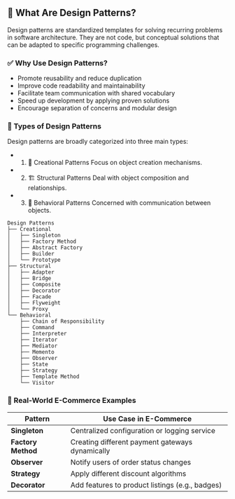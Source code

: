 ## 🧠 What Are Design Patterns?
Design patterns are standardized templates for solving recurring problems in software architecture. They are not code, but conceptual solutions that can be adapted to specific programming challenges.

### ✅ Why Use Design Patterns?
- Promote reusability and reduce duplication
- Improve code readability and maintainability
- Facilitate team communication with shared vocabulary
- Speed up development by applying proven solutions
- Encourage separation of concerns and modular design

### 🧩 Types of Design Patterns
Design patterns are broadly categorized into three main types:
- 1. 🎯 Creational Patterns
Focus on object creation mechanisms.
- 2. 🏗️ Structural Patterns
Deal with object composition and relationships.
- 3. 🔄 Behavioral Patterns
Concerned with communication between objects.

```TreeView
Design Patterns
├── Creational
│   ├── Singleton
│   ├── Factory Method
│   ├── Abstract Factory
│   ├── Builder
│   └── Prototype
├── Structural
│   ├── Adapter
│   ├── Bridge
│   ├── Composite
│   ├── Decorator
│   ├── Facade
│   ├── Flyweight
│   └── Proxy
└── Behavioral
    ├── Chain of Responsibility
    ├── Command
    ├── Interpreter
    ├── Iterator
    ├── Mediator
    ├── Memento
    ├── Observer
    ├── State
    ├── Strategy
    ├── Template Method
    └── Visitor
```

### 🛒 Real-World E-Commerce Examples
| **Pattern**         | **Use Case in E-Commerce**                                      |
|---------------------|------------------------------------------------------------------|
| **Singleton**       | Centralized configuration or logging service                    |
| **Factory Method**  | Creating different payment gateways dynamically                  |
| **Observer**        | Notify users of order status changes                            |
| **Strategy**        | Apply different discount algorithms                              |
| **Decorator**       | Add features to product listings (e.g., badges)    